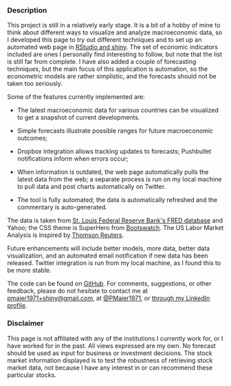 ### Description

This project is still in a relatively early stage. It is a bit of a hobby of mine to think about different ways to visualize and analyze macroeconomic data, so I developed this page to try out different techniques and to set up an automated web page in <a href='rstudio.com'>RStudio and shiny</a>. The set of economic indicators included are ones I personally find interesting to follow, but note that the list is still far from complete. I have also added a couple of forecasting techniques, but the main focus of this application is automation, so the econometric models are rather simplistic, and the forecasts should not be taken too seriously. 

Some of the features currently implemented are:

+ The latest macroeconomic data for various countries can be visualized to get a snapshot of current developments.

+ Simple forecasts illustrate possible ranges for future macroeconomic outcomes;

+ Dropbox integration allows tracking updates to forecasts; Pushbullet notifications inform when errors occur;

+ When information is outdated, the web page automatically pulls the latest data from the web; a separate process is run on my local machine to pull data and post charts automatically on Twitter.

+ The tool is fully automated; the data is automatically refreshed and the commentary is auto-generated.


The data is taken from <a href='http://research.stlouisfed.org/fred2/'> St. Louis Federal Reserve Bank's FRED database</a> and Yahoo; the CSS theme is SuperHero from <a href='http://bootswatch.com'>Bootswatch</a>. The US Labor Market Analysis is inspired by <a href='http://graphics.thomsonreuters.com/14/yellen/index.html'>Thomson Reuters</a>.

Future enhancements will include better models, more data, better data visualization, and an automated email notification if new data has been released. Twitter integration is run from my local machine, as I found this to be more stable.

The code can be found on <a href='https://github.com/pmaier1971/AutomatedForecastingWithShiny'>GitHub</a>. For comments, suggestions, or other feedback, please do not hesitate to contact me at pmaier1971+shiny@gmail.com, at <a href='https://twitter.com/PMaier1971'>@PMaier1971</a>, or <a href='https://www.linkedin.com/pub/philipp-maier/5/966/653'>through my LinkedIn profile</a>.

### Disclaimer

This page is not affiliated with any of the institutions I currently work for, or I have worked for in the past. All views expressed are my own. No forecast should be used as input for business or investment decisions. The stock market information displayed is to test the robustness of retrieving stock market data, not because I have any interest in or can recommend these particular stocks.